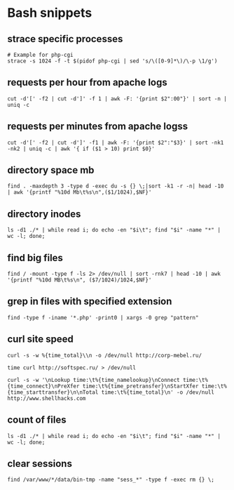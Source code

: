 # Bash snippets

## strace specific processes

```Shell
# Example for php-cgi
strace -s 1024 -f -t $(pidof php-cgi | sed 's/\([0-9]*\)/\-p \1/g')
```

## requests per hour from apache logs

```Shell
cut -d'[' -f2 | cut -d']' -f 1 | awk -F: '{print $2":00"}' | sort -n | uniq -c
```

## requests per minutes from apache logss

```Shell
cut -d'[' -f2 | cut -d']' -f1 | awk -F: '{print $2":"$3}' | sort -nk1 -nk2 | uniq -c | awk '{ if ($1 > 10) print $0}'
```

## directory space mb

```Shell
find . -maxdepth 3 -type d -exec du -s {} \;|sort -k1 -r -n| head -10 | awk '{printf "%10d Mb\t%s\n",($1/1024),$NF}'
```

## directory inodes

```Shell
ls -d1 ./* | while read i; do echo -en "$i\t"; find "$i" -name "*" | wc -l; done;
```

## find big files

```Shell
find / -mount -type f -ls 2> /dev/null | sort -rnk7 | head -10 | awk '{printf "%10d MB\t%s\n", ($7/1024)/1024,$NF}'
```

## grep in files with specified extension

```Shell
find -type f -iname '*.php' -print0 | xargs -0 grep "pattern"
```

## curl site speed

```Shell
curl -s -w %{time_total}\\n -o /dev/null http://corp-mebel.ru/
```

```Shell
time curl http://softspec.ru/ > /dev/null
```

```Shell
curl -s -w '\nLookup time:\t%{time_namelookup}\nConnect time:\t%{time_connect}\nPreXfer time:\t%{time_pretransfer}\nStartXfer time:\t%{time_starttransfer}\n\nTotal time:\t%{time_total}\n' -o /dev/null http://www.shellhacks.com
```

## count of files

```Shell
ls -d1 ./* | while read i; do echo -en "$i\t"; find "$i" -name "*" | wc -l; done;
```

## clear sessions

```Shell
find /var/www/*/data/bin-tmp -name "sess_*" -type f -exec rm {} \;
```
